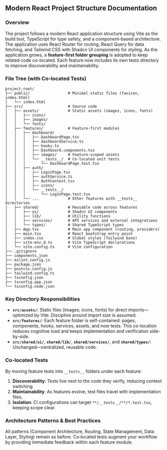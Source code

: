 ## Modern React Project Structure Documentation

### Overview

The project follows a modern React application structure using Vite as the build tool, TypeScript for type safety, and a component-based architecture. The application uses React Router for routing, React Query for data fetching, and Tailwind CSS with Shadcn UI components for styling. As the application grows, a **feature-first folder grouping** is adopted to keep related code co-located. Each feature now includes its own tests directory to improve discoverability and maintainability.

### File Tree (with Co‑located Tests)

```plain
project-root/
├── public/                 # Minimal static files (favicon, index.html)
│   └── index.html
├── src/                    # Source code
│   ├── assets/             # Static assets (images, icons, fonts)
│   │   ├── icons/
│   │   ├── images/
│   │   └── fonts/
│   ├── features/           # Feature-first modules
│   │   ├── dashboard/
│   │   │   ├── DashboardPage.tsx
│   │   │   ├── dashboardService.ts
│   │   │   ├── hooks.ts
│   │   │   ├── Dashboard.components.tsx
│   │   │   ├── images/     # Feature-scoped assets
│   │   │   └── __tests__/  # Co-located unit tests
│   │   │       └── DashboardPage.test.tsx
│   │   ├── auth/
│   │   │   ├── LoginPage.tsx
│   │   │   ├── authService.ts
│   │   │   ├── AuthContext.tsx
│   │   │   ├── icons/
│   │   │   └── __tests__/
│   │   │       └── LoginPage.test.tsx
│   │   └── ...             # Other features with __tests__ directories
│   ├── shared/             # Reusable code across features
│   │   ├── ui/             # Shadcn UI components
│   │   ├── lib/            # Utility functions
│   │   ├── services/       # API services and external integrations
│   │   └── types/          # Shared TypeScript types
│   ├── App.tsx             # Main app component (routing, providers)
│   ├── main.tsx            # React bootstrap entry point
│   ├── index.css           # Global styles (Tailwind base)
│   ├── vite-env.d.ts       # Vite TypeScript declarations
│   └── vite.config.ts      # Vite configuration
├── .gitignore
├── components.json
├── eslint.config.js
├── package.json
├── postcss.config.js
├── tailwind.config.ts
├── tsconfig.json
├── tsconfig.app.json
└── tsconfig.node.json
```

### Key Directory Responsibilities

* **`src/assets/`**: Static files (images, icons, fonts) for direct imports—optimized by Vite. Discipline around import size is assumed.
* **`src/features/`**: Each feature folder is self-contained: pages, components, hooks, services, assets, and now tests. This co-location reduces cognitive load and keeps implementation and verification side-by-side.
* **`src/shared/ui/`**, **`shared/lib/`**, **`shared/services/`**, and **`shared/types/`**: Unchanged—centralized, reusable code.

### Co‑located Tests

By moving feature tests into `__tests__` folders under each feature:

1. **Discoverability**: Tests live next to the code they verify, reducing context switching.
2. **Maintainability**: As features evolve, test files travel with implementation files.
3. **Isolation**: CI configurations can target `**/__tests__/**/*.test.tsx`, keeping scope clear.

### Architecture Patterns & Best Practices

All patterns (Component Architecture, Routing, State Management, Data Layer, Styling) remain as before. Co‑located tests augment your workflow by providing immediate feedback within each feature module.